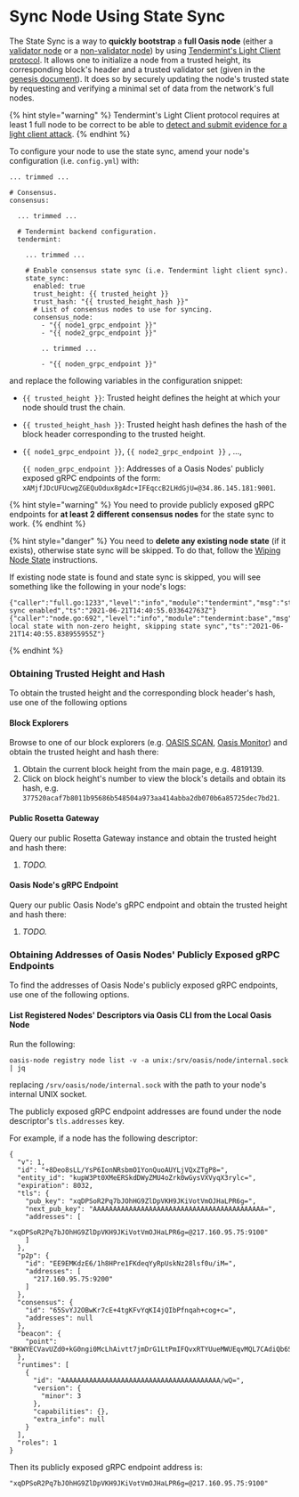# Sync Node Using State Sync

The State Sync is a way to **quickly bootstrap** a **full Oasis node** \(either a [validator node](../set-up-your-node/run-validator.md) or a [non-validator node](../set-up-your-node/run-non-validator.md)\) by  using [Tendermint's Light Client protocol](https://docs.tendermint.com/master/spec/light-client/). It allows one to initialize a node from a trusted height, its corresponding block's header and a trusted validator set \(given in the [genesis document](../../oasis-network/genesis-doc.md)\). It does so by securely updating the node's trusted state by requesting and verifying a minimal set of data from the network's full nodes.

{% hint style="warning" %}
Tendermint's Light Client protocol requires at least 1 full node to be correct to be able to [detect and submit evidence for a light client attack](https://docs.tendermint.com/master/spec/light-client/#attack-detection).
{% endhint %}

  
To configure your node to use the state sync, amend your node's configuration \(i.e. `config.yml`\) with:

```text
... trimmed ...

# Consensus.
consensus:

  ... trimmed ...

  # Tendermint backend configuration.
  tendermint:

    ... trimmed ...

    # Enable consensus state sync (i.e. Tendermint light client sync).
    state_sync:
      enabled: true
      trust_height: {{ trusted_height }}
      trust_hash: "{{ trusted_height_hash }}"
      # List of consensus nodes to use for syncing.
      consensus_node:
        - "{{ node1_grpc_endpoint }}"
        - "{{ node2_grpc_endpoint }}"
        
        .. trimmed ...
        
        - "{{ noden_grpc_endpoint }}"

```

and replace the following variables in the configuration snippet:

* `{{ trusted_height }}`: Trusted height defines the height at which your node should trust the chain.
* `{{ trusted_height_hash }}`: Trusted height hash defines the hash of the block header corresponding to the trusted height.
* `{{ node1_grpc_endpoint }}`, `{{ node2_grpc_endpoint }}` , ..., 

  `{{ noden_grpc_endpoint }}`: Addresses of a Oasis Nodes' publicly exposed gRPC endpoints of the form: `xAMjfJDcUFUcwgZGEQuOdux8gAdc+IFEqccB2LHdGjU=@34.86.145.181:9001`.

{% hint style="warning" %}
You need to provide publicly exposed gRPC endpoints for **at least 2 different consensus nodes** for the state sync to work.
{% endhint %}

{% hint style="danger" %}
You need to **delete any existing node state** \(if it exists\), otherwise state sync will be skipped. To do that, follow the [Wiping Node State](../maintenance-guides/wiping-node-state.md#state-wipe-and-keep-node-identity) instructions.

If existing node state is found and state sync is skipped, you will see something like the following in your node's logs:

```text
{"caller":"full.go:1233","level":"info","module":"tendermint","msg":"state sync enabled","ts":"2021-06-21T14:40:55.033642763Z"}
{"caller":"node.go:692","level":"info","module":"tendermint:base","msg":"Found local state with non-zero height, skipping state sync","ts":"2021-06-21T14:40:55.838955955Z"}
```
{% endhint %}

### Obtaining Trusted Height and Hash

To obtain the trusted height and the corresponding block header's hash, use one of the following options

#### Block Explorers

Browse to one of our block explorers \(e.g. [OASIS SCAN](https://www.oasisscan.com/), [Oasis Monitor](https://oasismonitor.com/)\) and obtain the trusted height and hash there:

1. Obtain the current block height from the main page, e.g. 4819139.
2. Click on block height's number to view the block's details and obtain its hash, e.g. `377520acaf7b8011b95686b548504a973aa414abba2db070b6a85725dec7bd21`.

#### Public Rosetta Gateway

Query our public Rosetta Gateway instance and obtain the trusted height and hash there:

1. _TODO._

#### Oasis Node's gRPC Endpoint

Query our public Oasis Node's gRPC endpoint and obtain the trusted height and hash there:

1. _TODO._

### Obtaining Addresses of Oasis Nodes' Publicly Exposed gRPC Endpoints

To find the addresses of Oasis Node's publicly exposed gRPC endpoints, use one of the following options.

#### List Registered Nodes' Descriptors via Oasis CLI from the Local Oasis Node

Run the following:

```text
oasis-node registry node list -v -a unix:/srv/oasis/node/internal.sock | jq
```

replacing `/srv/oasis/node/internal.sock` with the path to your node's internal UNIX socket.

The publicly exposed gRPC endpoint addresses are found under the node descriptor's `tls.addresses` key.

For example, if a node has the following descriptor:

```text
{
  "v": 1,
  "id": "+8Deo8sLL/YsP6IonNRsbmO1YonQuoAUYLjVQxZTgP8=",
  "entity_id": "kupW3Pt0XMeERSkdDWyZMU4oZrk0wGysVXVyqX3rylc=",
  "expiration": 8032,
  "tls": {
    "pub_key": "xqDPSoR2Pq7bJOhHG9ZlDpVKH9JKiVotVmOJHaLPR6g=",
    "next_pub_key": "AAAAAAAAAAAAAAAAAAAAAAAAAAAAAAAAAAAAAAAAAAA=",
    "addresses": [
      "xqDPSoR2Pq7bJOhHG9ZlDpVKH9JKiVotVmOJHaLPR6g=@217.160.95.75:9100"
    ]
  },
  "p2p": {
    "id": "EE9EMKdzE6/1h8HPre1FKdeqYyRpUskNz28lsf0u/iM=",
    "addresses": [
      "217.160.95.75:9200"
    ]
  },
  "consensus": {
    "id": "65SvYJ2OBwKr7cE+4tgKFvYqKI4jQIbPfnqah+cog+c=",
    "addresses": null
  },
  "beacon": {
    "point": "BKWYECVavUZd0+kG0ngi0McLhAivtt7jmDrG1LtPmIFQvxRTYUueMWUEqvMQL7CAdiQb6SaxgM2NU3HdypJhWhM="
  },
  "runtimes": [
    {
      "id": "AAAAAAAAAAAAAAAAAAAAAAAAAAAAAAAAAAAAAAAA/wQ=",
      "version": {
        "minor": 3
      },
      "capabilities": {},
      "extra_info": null
    }
  ],
  "roles": 1
}
```

Then its publicly exposed gRPC endpoint address is:

```text
"xqDPSoR2Pq7bJOhHG9ZlDpVKH9JKiVotVmOJHaLPR6g=@217.160.95.75:9100"
```

